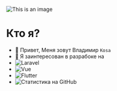 ![This is an image](https://sun5-4.userapi.com/s/v1/if2/7mSJ2mwnfNHQLvwVbUUzQVkrV3kIgtSni1C4NUAIZFlPjHpjxugYOA8cJWwMjseDziL3iTCUfArYnoN9xe0CT8Vt.jpg?size=2120x352&quality=96&type=album)


# Кто я?
- 👋 Привет, Меня зовут Владимир ```Kosa```
- 👀 Я заинтересован в разрабоке на
- ![Laravel](https://img.shields.io/badge/-Laravel-000000?style=for-the-badge&logo=Laravel)
- ![Vue](https://img.shields.io/badge/-Vue.Js-000000?style=for-the-badge&logo=Vue.js)
- ![Flutter](https://img.shields.io/badge/-Flutter-000000?style=for-the-badge&logo=Flutter)
- ![Статистика на GitHub](https://github-readme-stats.vercel.app/api?username=vova641&show_icons=true&theme=radical)


<!---
vova641/vova641 is a ✨ special ✨ repository because its `README.md` (this file) appears on your GitHub profile.
You can click the Preview link to take a look at your changes.
--->
